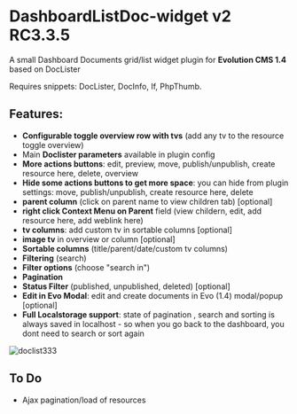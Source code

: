 # DashboardListDoc-widget v2 RC3.3.5

A small Dashboard Documents grid/list widget plugin for **Evolution CMS 1.4** based on DocLister

Requires snippets: DocLister, DocInfo, If, PhpThumb.

## Features:
- **Configurable toggle overview row with tvs** (add any tv to the resource toggle overview)
- Main **Doclister parameters** available in plugin config
- **More actions buttons**: edit, preview, move, publish/unpublish, create resource here, delete, overview 
- **Hide some actions buttons to get more space**: you can hide from plugin settings: move, publish/unpublish, create resource here, delete
- **parent column** (click on parent name to view children tab)  [optional]
- **right click Context Menu on Parent** field (view childern, edit, add resource here, add weblink here)
- **tv columns**: add custom tv in sortable columns  [optional]
- **image tv** in overview or column  [optional]
- **Sortable columns** (title/parent/date/custom tv columns)
- **Filtering** (search)
- **Filter options** (choose "search in")
- **Pagination**
- **Status Filter** (published, unpublished, deleted) [optional]
- **Edit in Evo Modal**: edit and create documents in Evo (1.4) modal/popup [optional]
- **Full Localstorage support**: state of pagination , search and sorting is always saved in localhost - so when you go back to the dashboard, you dont need to search or sort again

![doclist333](https://user-images.githubusercontent.com/7342798/33715917-865d2b64-db54-11e7-9eba-89f12b368be5.png)

## To Do

- Ajax pagination/load of resources
